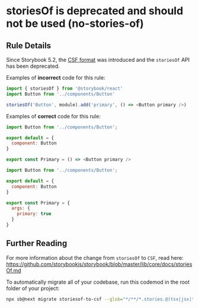 # storiesOf is deprecated and should not be used (no-stories-of)

<!-- RULE-CATEGORIES:START -->
<!-- RULE-LIST:END -->

## Rule Details

Since Storybook 5.2, the [CSF format](https://storybook.js.org/docs/react/api/csf) was introduced and the `storiesOf` API has been deprecated.

Examples of **incorrect** code for this rule:

```js
import { storiesOf } from '@storybook/react'
import Button from '../components/Button'

storiesOf('Button', module).add('primary', () => <Button primary />)
```

Examples of **correct** code for this rule:

```js
import Button from '../components/Button';

export default = {
  component: Button
}

export const Primary = () => <Button primary />
```

```js
import Button from '../components/Button';

export default = {
  component: Button
}

export const Primary = {
  args: {
    primary: true
  }
}
```

## Further Reading

For more information about the change from `storiesOf` to `CSF`, read here: https://github.com/storybookjs/storybook/blob/master/lib/core/docs/storiesOf.md

To automatically migrate all of your codebase, run this codemod in the root folder of your project:

```sh
npx sb@next migrate storiesof-to-csf --glob="*/**/*.stories.@(tsx|jsx|ts|js)"
```
